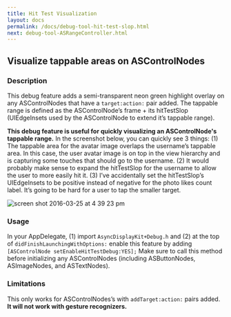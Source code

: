```yaml
---
title: Hit Test Visualization
layout: docs
permalink: /docs/debug-tool-hit-test-slop.html
next: debug-tool-ASRangeController.html
---
```


## Visualize tappable areas on ASControlNodes
### Description
This debug feature adds a semi-transparent neon green highlight overlay on any ASControlNodes that have a `target:action:` pair added. The tappable range is defined as the ASControlNode’s frame + its hitTestSlop (UIEdgeInsets used by the ASControlNode to extend it’s tappable range). 

**This debug feature is useful for quickly visualizing an ASControlNode's tappable range.** In the screenshot below, you can quickly see 3 things: (1) The tappable area for the avatar image overlaps the username’s tappable area. In this case, the user avatar image is on top in the view hierarchy and is capturing some touches that should go to the username. (2) It would probably make sense to expand the hitTestSlop for the username to allow the user to more easily hit it. (3) I’ve accidentally set the hitTestSlop’s UIEdgeInsets to be positive instead of negative for the photo likes count label. It’s going to be hard for a user to tap the smaller target.

![screen shot 2016-03-25 at 4 39 23 pm](https://cloud.githubusercontent.com/assets/3419380/14057034/e1e71450-f2b1-11e5-8091-3e6f22862994.png)
### Usage
In your AppDelegate, (1) import `AsyncDisplayKit+Debug.h` and (2) at the top of `didFinishLaunchingWithOptions:` enable this feature by adding` [ASControlNode setEnableHitTestDebug:YES];` Make sure to call this method before initializing any ASControlNodes (including ASButtonNodes, ASImageNodes, and ASTextNodes).
### Limitations
This only works for ASControlNodes’s with `addTarget:action:` pairs added. **It will not work with gesture recognizers.**
